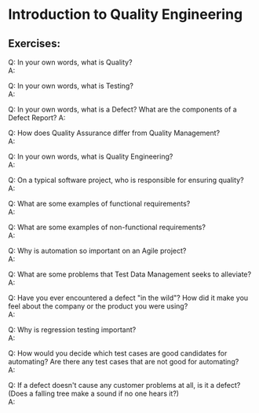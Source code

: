 # Introduction to Quality Engineering

## Exercises: 

Q: In your own words, what is Quality?  
A: 

Q: In your own words, what is Testing?  
A: 

Q: In your own words, what is a Defect?  What are the components of a Defect Report?
A: 

Q: How does Quality Assurance differ from Quality Management?  
A: 

Q: In your own words, what is Quality Engineering?  
A: 

Q: On a typical software project, who is responsible for ensuring quality?  
A: 

Q: What are some examples of functional requirements?  
A: 

Q: What are some examples of non-functional requirements?  
A: 

Q: Why is automation so important on an Agile project?  
A: 

Q: What are some problems that Test Data Management seeks to alleviate?  
A: 

Q: Have you ever encountered a defect "in the wild"? How did it make you feel about the company or the product you were using?  
A: 

Q: Why is regression testing important?  
A: 

Q: How would you decide which test cases are good candidates for automating? Are there any test cases that are not good for automating?  
A: 

Q: If a defect doesn't cause any customer problems at all, is it a defect? (Does a falling tree make a sound if no one hears it?)  
A: 
